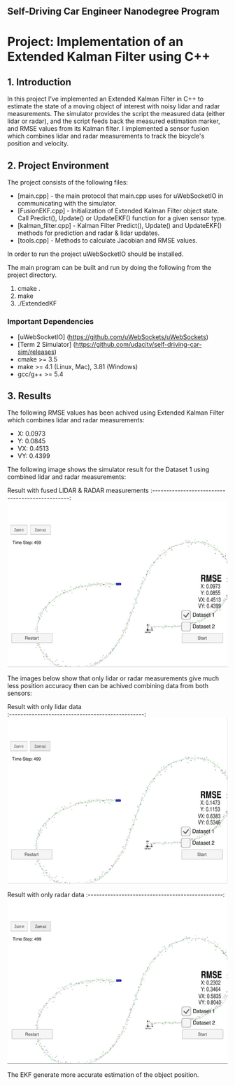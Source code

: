 ## Self-Driving Car Engineer Nanodegree Program
# Project: Implementation of an Extended Kalman Filter using C++

## 1. Introduction

In this project I've implemented an Extended Kalman Filter in C++ to estimate the state of a moving object of interest with noisy lidar and radar measurements. The simulator provides the script the measured data (either lidar or radar), and the script feeds back the measured estimation marker, and RMSE values from its Kalman filter. I implemented a sensor fusion which combines lidar and radar measurements to track the bicycle's position and velocity.

 
## 2. Project Environment

The project consists of the following files:

* [main.cpp] - the main protocol that main.cpp uses for uWebSocketIO in communicating with the simulator.
* [FusionEKF.cpp] - Initialization of Extended Kalman Filter object state. Call Predict(), Update() or UpdateEKF() function for a given sensor type.
* [kalman_filter.cpp] - Kalman Filter Predict(), Update() and UpdateEKF() methods for prediction and radar & lidar updates. 
* [tools.cpp] - Methods to calculate Jacobian and RMSE values.


In order to run the project uWebSocketIO should be installed.

The main program can be built and run by doing the following from the project directory.

1. cmake .
2. make
3. ./ExtendedKF

### Important Dependencies

* [uWebSocketIO] (https://github.com/uWebSockets/uWebSockets)
* [Term 2 Simulator] (https://github.com/udacity/self-driving-car-sim/releases)
* cmake >= 3.5
* make >= 4.1 (Linux, Mac), 3.81 (Windows)
* gcc/g++ >= 5.4

## 3. Results

The following RMSE values has been achived using Extended Kalman Filter which combines lidar and radar measurements: 
* X: 0.0973
* Y: 0.0845
* VX: 0.4513
* VY: 0.4399


The following image shows the simulator result for the Dataset 1 using combined lidar and radar measurements:

Result with fused LIDAR & RADAR measurements
:------------------------------------------------:
<img src="./img/lidar-and-radar.jpg" width="800">


The images below show that only lidar or radar measurements give much less position accuracy then can be achived combining data from both sensors:

Result with only lidar data     
:------------------------------------------------:
<img src="./img/lidar.jpg" width="800">

Result with only radar data
:------------------------------------------------:
 <img src="./img/radar.jpg" width="800"> 


The EKF generate more accurate estimation of the object position.

